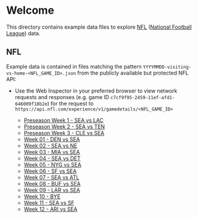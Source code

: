 # Welcome

This directory contains example data files to explore [NFL](https://www.nfl.com) ([National Football League](https://www.nfl.com)) data.

## NFL

Example data is contained in files matching the pattern `YYYYMMDD-visiting-vs-home-<NFL_GAME_ID>.json` from the publicly available but protected NFL API:

- Use the Web Inspector in your preferred browser to view network requests and responses (e.g. game ID `c7cf9f95-2459-11ef-afd1-646009f18b2e`) for the request to `https://api.nfl.com/experience/v1/gamedetails/<NFL_GAME_ID>`

  - [Preseason Week 1 - SEA vs LAC](./2024-25/20240810-SEA-vs-LAC-c7cee17c-2459-11ef-afd1-646009f18b2e-preseason-week-1.json)
  - [Preseason Week 2 - SEA vs TEN](./2024-25/20240817-SEA-vs-TEN-c7cf3869-2459-11ef-afd1-646009f18b2e-preseason-week-2.json)
  - [Preseason Week 3 - CLE vs SEA](./2024-25/20240824-CLE-vs-SEA-c7cf9f95-2459-11ef-afd1-646009f18b2e-preseason-week-3.json)
  - [Week 01 - DEN vs SEA](./2024-25/20240908-DEN-vs-SEA-7d4037fc-1312-11ef-afd1-646009f18b2e-week-01.json)
  - [Week 02 - SEA vs NE](./2024-25/20240915-SEA-vs-NE-7d405a62-1312-11ef-afd1-646009f18b2e-week-02.json)
  - [Week 03 - MIA vs SEA](./2024-25/20240922-MIA-vs-SEA-7d4083ab-1312-11ef-afd1-646009f18b2e-week-03.json)
  - [Week 04 - SEA vs DET](./2024-25/20240930-SEA-vs-DET-7d40b73f-1312-11ef-afd1-646009f18b2e-week-04.json)
  - [Week 05 - NYG vs SEA](./2024-25/20241006-NYG-vs-SEA-7d40d45c-1312-11ef-afd1-646009f18b2e-week-05.json)
  - [Week 06 - SF vs SEA](./2024-25/20241010-SF-vs-SEA-7d40db43-1312-11ef-afd1-646009f18b2e-week-06.json)
  - [Week 07 - SEA vs ATL](./2024-25/20241020-SEA-vs-ATL-ae9c587f-1312-11ef-afd1-646009f18b2e-week-07.json)
  - [Week 08 - BUF vs SEA](./2024-25/20241027-BUF-vs-SEA-ae9cb979-1312-11ef-afd1-646009f18b2e-week-08.json)
  - [Week 09 - LAR vs SEA](./2024-25/20241103-LAR-vs-SEA-ae9d0962-1312-11ef-afd1-646009f18b2e-week-09.json)
  - [Week 10 - BYE](./2024-25/20241110-SEA-BYE-week-10.json)
  - [Week 11 - SEA vs SF](./2024-25/20241117-SEA-vs-SF-ae9d7252-1312-11ef-afd1-646009f18b2e-week-11.json)
  - [Week 12 - ARI vs SEA](./2024-25/20241124-ARI-vs-SEA-ae9db0a5-1312-11ef-afd1-646009f18b2e-week-12.json)
